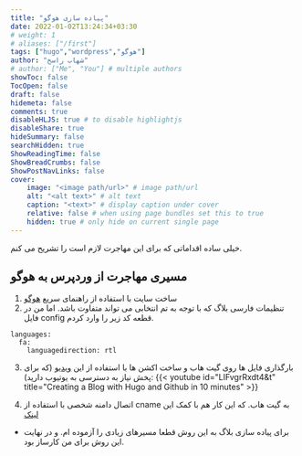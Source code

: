 ```yaml
---
title: "پیاده سازی هوگو"
date: 2022-01-02T13:24:34+03:30
# weight: 1
# aliases: ["/first"]
tags: ["hugo","wordpress","هوگو"]
author: "شهاب راسخ"
# author: ["Me", "You"] # multiple authors
showToc: false
TocOpen: false
draft: false
hidemeta: false
comments: true
disableHLJS: true # to disable highlightjs
disableShare: true
hideSummary: false
searchHidden: true
ShowReadingTime: false
ShowBreadCrumbs: false
ShowPostNavLinks: false
cover:
    image: "<image path/url>" # image path/url
    alt: "<alt text>" # alt text
    caption: "<text>" # display caption under cover
    relative: false # when using page bundles set this to true
    hidden: true # only hide on current single page
---
```

خیلی ساده اقداماتی که برای این مهاجرت لازم است را تشریح می کنم.

## مسیری مهاجرت از وردپرس به هوگو
1. ساخت سایت با استفاده از راهنمای سریع [هوگو](https://gohugo.io/getting-started/quick-start/)
2. تنظیمات فارسی بلاگ که با توجه به تم انتخابی می تواند متفاوت باشد. اما من در فایل config قطعه کد زیر را وارد کردم.
```
languages:
  fa:
    languagedirection: rtl
```
3. بارگذاری فایل ها روی گیت هاب و ساخت اکشن ها با استفاده از این [ویدیو](https://www.youtube.com/watch?v=LIFvgrRxdt4&t=1s) (که برای پخش نیاز به دسترسی به یوتیوب دارید):
{{< youtube id="LIFvgrRxdt4&t" title="Creating a Blog with Hugo and Github in 10 minutes" >}}	

4. اتصال دامنه شخصی با استفاده از cname به گیت هاب. که این کار هم با کمک این [لینک](https://docs.github.com/en/pages/configuring-a-custom-domain-for-your-github-pages-site/about-custom-domains-and-github-pages
)


- برای پیاده سازی بلاگ به این روش قطعا مسیرهای زیادی را آزموده ام. و در نهایت این روش برای من کارساز بود.
